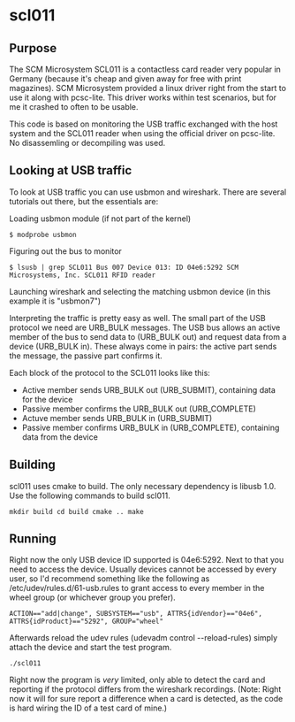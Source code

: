 scl011
======

Purpose
-------

The SCM Microsystem SCL011 is a contactless card reader very popular in Germany
(because it's cheap and given away for free with print magazines). SCM
Microsystem provided a linux driver right from the start to use it along with
pcsc-lite. This driver works within test scenarios, but for me it crashed to
often to be usable.

This code is based on monitoring the USB traffic exchanged with the host system
and the SCL011 reader when using the official driver on pcsc-lite. No
disassemling or decompiling was used.

Looking at USB traffic
----------------------

To look at USB traffic you can use usbmon and wireshark. There are several
tutorials out there, but the essentials are:

Loading usbmon module (if not part of the kernel)

``
$ modprobe usbmon
``

Figuring out the bus to monitor

``
$ lsusb | grep SCL011
Bus 007 Device 013: ID 04e6:5292 SCM Microsystems, Inc. SCL011 RFID reader
``

Launching wireshark and selecting the matching usbmon device (in this example
it is "usbmon7")

Interpreting the traffic is pretty easy as well. The small part of the USB
protocol we need are URB_BULK messages. The USB bus allows an active member
of the bus to send data to (URB_BULK out) and request data from a device
(URB_BULK in). These always come in pairs: the active part sends the message,
the passive part confirms it.

Each block of the protocol to the SCL011 looks like this:
* Active member sends URB_BULK out (URB_SUBMIT), containing data for the device
* Passive member confirms the URB_BULK out (URB_COMPLETE)
* Actuve member sends URB_BULK in (URB_SUBMIT)
* Passive member confirms URB_BULK in (URB_COMPLETE), containing data from the
  device

Building
--------

scl011 uses cmake to build. The only necessary dependency is libusb 1.0. Use
the following commands to build scl011.

``
mkdir build
cd build
cmake ..
make
``

Running
-------

Right now the only USB device ID supported is 04e6:5292. Next to that you need
to access the device. Usually devices cannot be accessed by every user, so I'd
recommend something like the following as /etc/udev/rules.d/61-usb.rules to
grant access to every member in the wheel group (or whichever group you prefer).

``
ACTION=="add|change", SUBSYSTEM=="usb", ATTRS{idVendor}=="04e6", ATTRS{idProduct}=="5292", GROUP="wheel"
``

Afterwards reload the udev rules (udevadm control --reload-rules) simply attach
the device and start the test program.

``
./scl011
``

Right now the program is *very* limited, only able to detect the card and
reporting if the protocol differs from the wireshark recordings. (Note: Right
now it will for sure report a difference when a card is detected, as the code
is hard wiring the ID of a test card of mine.)
